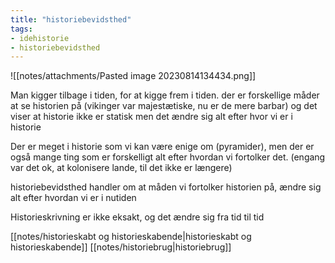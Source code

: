 ```yaml
---
title: "historiebevidsthed"
tags: 
- idehistorie
- historiebevidsthed
---
```


![[notes/attachments/Pasted image 20230814134434.png]]

Man kigger tilbage i tiden, for at kigge frem i tiden.
der er forskellige måder at se historien på (vikinger var majestætiske, nu er de mere barbar)
og det viser at historie ikke er statisk men det ændre sig alt efter hvor vi er i historie

Der er meget i historie som vi kan være enige om (pyramider), men der er også mange ting som er forskelligt alt efter hvordan vi fortolker det. (engang var det ok, at kolonisere lande, til det ikke er længere)

historiebevidsthed handler om at måden vi fortolker historien på, ændre sig alt efter hvordan vi er i nutiden

Historieskrivning er ikke eksakt, og det ændre sig fra tid til tid

[[notes/historieskabt og historieskabende|historieskabt og historieskabende]]
[[notes/historiebrug|historiebrug]]

